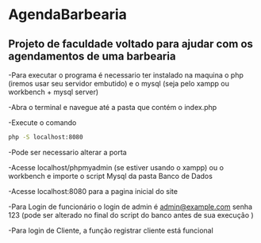 # AgendaBarbearia
Projeto de faculdade voltado para ajudar com os agendamentos de uma barbearia
---

-Para executar o programa é necessario ter instalado na maquina o php (iremos usar seu servidor embutido) e o mysql (seja pelo xampp ou workbench + mysql server)

-Abra o terminal e navegue até a pasta que contém o index.php

-Execute o comando 

```bash
php -S localhost:8080
```

-Pode ser necessario alterar a porta

-Acesse localhost/phpmyadmin (se estiver usando o xampp) ou o workbench e importe o script Mysql da pasta Banco de Dados

-Acesse localhost:8080 para a pagina inicial do site

-Para Login de funcionário o login de admin é admin@example.com senha 123 (pode ser alterado no final do script do banco antes de sua execução )

-Para login de Cliente, a função registrar cliente está funcional

